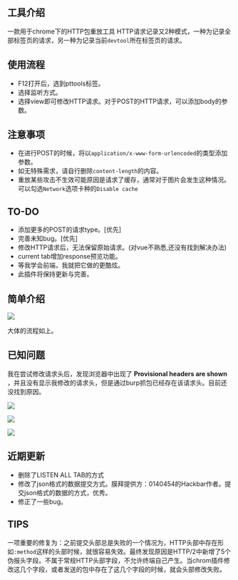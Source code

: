 ## 工具介绍

一款用于chrome下的HTTP包重放工具
HTTP请求记录又2种模式，一种为记录全部标签页的请求，另一种为记录当前`devtool`所在标签页的请求。

## 使用流程

- F12打开后，选到pttools标签。
- 选择监听方式。
- 选择view即可修改HTTP请求。对于POST的HTTP请求，可以添加body的参数。

## 注意事项

- 在进行POST的时候，将以`application/x-www-form-urlencoded`的类型添加参数。
- 如无特殊需求，请自行删除`content-length`的内容。
- 重放某些攻击不生效可能原因是请求了缓存，通常对于图片会发生这种情况。可以勾选`Network`选项卡种的`Disable cache`


## TO-DO

- 添加更多的POST的请求type。[优先]
- 完善未知bug。[优先]
- 修改HTTP请求后，无法保留原始请求。(对vue不熟悉,还没有找到解决办法)
- current tab增加response预览功能。
- 等我学会前端，我就把它做的更酷炫。
- 此插件将保持更新与完善。

## 简单介绍

![](https://ws1.sinaimg.cn/large/007BTj79gy1g3xk7up846j30v90ik75q.jpg)

大体的流程如上。



## 已知问题

我在尝试修改请求头后，发现浏览器中出现了 **Provisional headers are shown** ，并且没有显示我修改的请求头，但是通过burp抓包已经存在该请求头。目前还没找到原因。

![](https://o1hy-1253938230.cos.ap-beijing.myqcloud.com/o1hy/b2c671826bccf-Snipaste_2019-07-02_10-39-57.png)

![](https://o1hy-1253938230.cos.ap-beijing.myqcloud.com/o1hy/3f4632d31f10b-Snipaste_2019-07-02_10-40-19.png)

![](https://o1hy-1253938230.cos.ap-beijing.myqcloud.com/o1hy/a8eeca4add9fa-Snipaste_2019-07-02_10-40-35.png)



## 近期更新

- 删除了LISTEN ALL TAB的方式
- 修改了json格式的数据提交方式。膜拜提供方：0140454的Hackbar作者。提交json格式的数据的方式，优秀。
- 修正了一些bug。

## TIPS

一项重要的修复为：之前提交头部总是失败的一个情况为，HTTP头部中存在形如`:method`这样的头部时候，就很容易失效。最终发现原因是HTTP/2中新增了5个伪报头字段。不属于常规HTTP头部字段，不允许终端自己产生。当chrom插件修改这几个字段，或者发送的包中存在了这几个字段的时候，就会头部修改失败。
